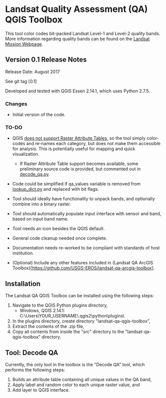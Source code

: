 # Landsat Quality Assessment (QA) QGIS Toolbox
This tool color codes bit-packed Landsat Level-1 and Level-2 quality bands. More information regarding quality bands can be found on the [Landsat Mission Webpage](https://landsat.usgs.gov/).


## Version 0.1 Release Notes
Release Date: August 2017

See git tag [0.1]

Developed and tested with QGIS Essen 2.14.1, which uses Python 2.7.5. 

### Changes
* Initial version of the code.

### TO-DO
* QGIS [does not support Raster Attribute Tables](https://issues.qgis.org/issues/4321), so the tool simply color-codes and re-names each category, but does not make them accessible for analysis. This is potentially useful for mapping and quick visualization.
  * If Raster Attribute Table support becomes available, some preliminary source code is provided, but commented out in [decode_qa.py](./src/decode_qa.py).
* Code could be simplified if qa_values variable is removed from [lookup_dict.py](./src/lookup_dict.py) and replaced with bit flags.
* Tool should ideally have functionality to unpack bands, and optionally combine into a binary raster.
* Tool should automatically populate input interface with sensor and band, based on input band name.
* Tool needs an icon besides the QGIS default.
* General code cleanup needed once complete.
* Documentation needs re-worked to be compliant with standards of host institution.
 
* (Optional) Include any other features included in (Landsat QA ArcGIS Toolbox)[https://github.com/USGS-EROS/landsat-qa-arcgis-toolbox].


## Installation
The Landsat QA QGIS Toolbox can be installed using the following steps:
1. Navigate to the QGIS Python plugins directory,
    * Windows, QGIS 2.14.1: C:\Users\YOUR_USERNAME\\.qgis2\python\plugins\
2. In the plugins directory, create directory "landsat-qa-qgis-toolbox",
3. Extract the contents of the .zip file,
4. Copy all contents from inside the "src" directory to the "landsat-qa-qgis-toolbox" directory.


## Tool: Decode QA
Currently, the only tool in the toolbox is the "Decode QA" tool, which performs the following steps:
1. Builds an attribute table containing all unique values in the QA band,
2. Apply label and random color to each unique raster value, and
3. Add layer to QGIS interface.
